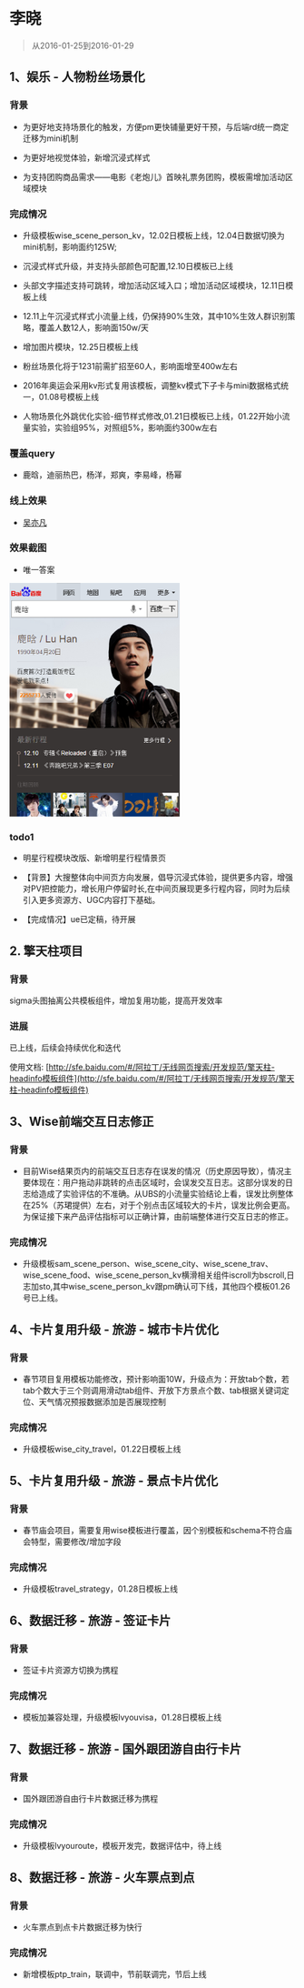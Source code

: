 # 李晓

> 从2016-01-25到2016-01-29

## 1、娱乐 - 人物粉丝场景化

### 背景

* 为更好地支持场景化的触发，方便pm更快铺量更好干预，与后端rd统一商定迁移为mini机制

* 为更好地视觉体验，新增沉浸式样式

* 为支持团购商品需求——电影《老炮儿》首映礼票务团购，模板需增加活动区域模块

### 完成情况

* 升级模板wise_scene_person_kv，12.02日模板上线，12.04日数据切换为mini机制，影响面约125W;

* 沉浸式样式升级，并支持头部颜色可配置,12.10日模板已上线

* 头部文字描述支持可跳转，增加活动区域入口；增加活动区域模块，12.11日模板上线

* 12.11上午沉浸式样式小流量上线，仍保持90%生效，其中10%生效人群识别策略，覆盖人数12人，影响面150w/天

* 增加图片模块，12.25日模板上线

* 粉丝场景化将于1231前需扩招至60人，影响面增至400w左右

* 2016年奥运会采用kv形式复用该模板，调整kv模式下子卡与mini数据格式统一，01.08号模板上线

* 人物场景化外跳优化实验-细节样式修改,01.21日模板已上线，01.22开始小流量实验，实验组95%，对照组5%，影响面约300w左右

### 覆盖query

* 鹿晗，迪丽热巴，杨洋，郑爽，李易峰，杨幂

### 线上效果

* [吴亦凡](https://www.baidu.com/ssid=8a3d73746172c3f7d0c773746172fc4b/from=844b/s?word=%E5%90%B4%E4%BA%A6%E5%87%A1&sa=tb&ts=8665908&t_kt=0&ms=1&rsv_pq=6932049557572375983&ss=101&t_it=1&rsv_sug4=3221&inputT=2313&oq=%E7%8E%8B%E6%BA%90)

### 效果截图

* 唯一答案

<img width="300" src="img/lixiao12/01.png">

### todo1

* 明星行程模块改版、新增明星行程情景页

* 【背景】大搜整体向中间页方向发展，倡导沉浸式体验，提供更多内容，增强对PV把控能力，增长用户停留时长,在中间页展现更多行程内容，同时为后续引入更多资源方、UGC内容打下基础。

* 【完成情况】ue已定稿，待开展


## 2. 擎天柱项目

### 背景

sigma头图抽离公共模板组件，增加复用功能，提高开发效率

### 进展

已上线，后续会持续优化和迭代

使用文档: [http://sfe.baidu.com/#/阿拉丁/无线网页搜索/开发规范/擎天柱-headinfo模板组件](http://sfe.baidu.com/#/阿拉丁/无线网页搜索/开发规范/擎天柱-headinfo模板组件)

## 3、Wise前端交互日志修正

### 背景

* 目前Wise结果页内的前端交互日志存在误发的情况（历史原因导致），情况主要体现在：用户拖动非跳转的点击区域时，会误发交互日志。这部分误发的日志给造成了实验评估的不准确。从UBS的小流量实验结论上看，误发比例整体在25%（苏珺提供）左右，对于个别点击区域较大的卡片，误发比例会更高。为保证接下来产品评估指标可以正确计算，由前端整体进行交互日志的修正。

### 完成情况

* 升级模板sam_scene_person、wise_scene_city、wise_scene_trav、wise_scene_food、wise_scene_person_kv横滑相关组件iscroll为bscroll,日志加sto,其中wise_scene_person_kv跟pm确认可下线，其他四个模板01.26号已上线。

## 4、卡片复用升级 - 旅游 - 城市卡片优化

### 背景

* 春节项目复用模板功能修改，预计影响面10W，升级点为：开放tab个数，若tab个数大于三个则调用滑动tab组件、开放下方景点个数、tab根据关键词定位、天气情况预报数据添加是否展现控制

### 完成情况

* 升级模板wise_city_travel，01.22日模板上线


## 5、卡片复用升级 - 旅游 - 景点卡片优化

### 背景

* 春节庙会项目，需要复用wise模板进行覆盖，因个别模板和schema不符合庙会特型，需要修改/增加字段

### 完成情况

* 升级模板travel_strategy，01.28日模板上线


## 6、数据迁移 - 旅游 - 签证卡片

### 背景

* 签证卡片资源方切换为携程

### 完成情况

* 模板加兼容处理，升级模板lvyouvisa，01.28日模板上线


## 7、数据迁移 - 旅游 - 国外跟团游自由行卡片

### 背景

* 国外跟团游自由行卡片数据迁移为携程

### 完成情况

* 升级模板lvyouroute，模板开发完，数据评估中，待上线

## 8、数据迁移 - 旅游 - 火车票点到点

### 背景

* 火车票点到点卡片数据迁移为快行

### 完成情况

* 新增模板ptp_train，联调中，节前联调完，节后上线

